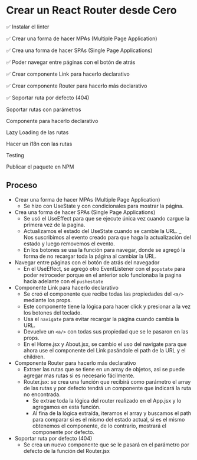 # Crear un React Router desde Cero

✅ Instalar el linter

✅ Crear una forma de hacer MPAs (Multiple Page Application)

✅ Crea una forma de hacer SPAs (Single Page Applications)

✅ Poder navegar entre páginas con el botón de atrás

✅ Crear componente Link para hacerlo declarativo

✅ Crear componente Router para hacerlo más declarativo

✅ Soportar ruta por defecto (404)

 Soportar rutas con parámetros

 Componente para hacerlo declarativo

 Lazy Loading de las rutas

 Hacer un i18n con las rutas

 Testing

 Publicar el paquete en NPM

## Proceso

- Crear una forma de hacer MPAs (Multiple Page Application)
  - Se hizo con UseState y con condicionales para mostrar la página.
- Crea una forma de hacer SPAs (Single Page Applications)
  - Se usó el UseEffect para que se ejecute única vez cuando cargue la primera vez de la pagina.
  - Actualizamos el estado del UseState cuando se cambie la URL.
  _ Nos suscribimos al evento creado para que haga la actualización del estado y luego removemos el evento.
  - En los botones se usa la función para navegar, donde se agregó la forma de no recargar toda la página al cambiar la URL.
- Navegar entre páginas con el botón de atrás del navegador
  - En el UseEffect, se agregó otro EventListener con el `popstate` para poder retroceder porque en el anterior solo funcionaba la pagina hacia adelante con el `pushestate`
- Componente Link para hacerlo declarativo
  - Se creó el componente que recibe todas las propiedades del `<a/>` mediante los props.
  - Este componente tiene la lógica para hacer click y presionar a la vez los botones del teclado.
  - Usa el `navigate` para evitar recargar la página cuando cambia la URL.
  - Devuelve un `<a/>` con todas sus propiedad que se le pasaron en las props.
  - En el Home.jsx y About.jsx, se cambio el uso del navigate para que ahora use el componente del Link pasándole el path de la URL y el children.
- Componente Router para hacerlo más declarativo
  - Extraer las rutas que se tiene en un array de objetos, asi se puede agregar mas rutas si es necesario fácilmente.
  - Router.jsx: se crea una función que recibirá como parámetro el array de las rutas y por defecto tendrá un componente que indicará la ruta no encontrada.
    - Se extrae toda la lógica del router realizado en el App.jsx y lo agregamos en esta función.
    - Al fina de la lógica extraída, iteramos el array y buscamos el path para comparar si es el mismo del estado actual, si es el mismo obtenemos el componente, de lo contrario, mostrará el componente por defecto.
- Soportar ruta por defecto (404)
  - Se crea un nuevo componente que se le pasará en el parámetro por defecto de la función del Router.jsx
